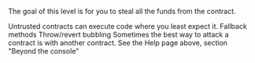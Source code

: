 The goal of this level is for you to steal all the funds from the contract.

Untrusted contracts can execute code where you least expect it.
Fallback methods
Throw/revert bubbling
Sometimes the best way to attack a contract is with another contract.
See the Help page above, section "Beyond the console"
